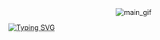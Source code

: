 <div style="text-align: center;">
  <img src="assets/icons/842.ico" alt="main_gif" style="left: 300px;">
</div>

[![Typing SVG](https://readme-typing-svg.demolab.com?font=Segoe+UI&size=22&duration=3000&pause=3000&color=F7F7F7&center=true&vCenter=true&random=true&width=435&lines=Welcome+to+Wincym32+Profile.;You+can+also+take+a+look+at+my+profile!;Someday+I+can+be+someone+else+in+this+world...;Hello+visitor!+%F0%9F%A5%A9;If+you+want+you+can+give+me+credits%2C+right%3F)](https://git.io/typing-svg)

